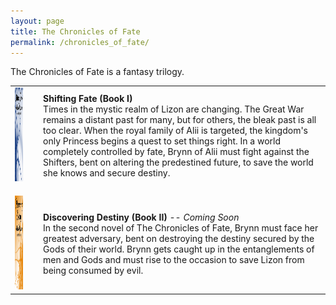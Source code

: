 ```yaml
---
layout: page
title: The Chronicles of Fate
permalink: /chronicles_of_fate/
---
```


The Chronicles of Fate is a fantasy trilogy.

<table>
    <tr>
        <td><img src="/images/shiftingfateredo.jpg" height="150" width="100" /></td>
        <td style="vertical-align:center; padding-left:25px;"><b>Shifting Fate (Book I)</b><br/> Times in the mystic realm of Lizon are changing. The Great War remains a distant past for many, but for others, the bleak past is all too clear. When the royal family of Alii is targeted, the kingdom's only Princess begins a quest to set things right. In a world completely controlled by fate, Brynn of Alii must fight against the Shifters, bent on altering the predestined future, to save the world she knows and secure destiny.<br/></td>
    </tr>
    <tr style="height:15px;"><td></td><td></td></tr>
    <tr>
    	<td><a href="#" target="_blank"><img src="/images/discoveringdestiny.jpg" height="150" width="100" /></a></td>
	<td style="vertical-align:center; padding-left:25px;"><b>Discovering Destiny (Book II)</b> -- <i>Coming Soon</i><br/>In the second novel of The Chronicles of Fate, Brynn must face her greatest adversary, bent on destroying the destiny secured by the Gods of their world. Brynn gets caught up in the entanglements of men and Gods and must rise to the occasion to save Lizon from being consumed by evil.</td>
    </tr>
</table>
    
